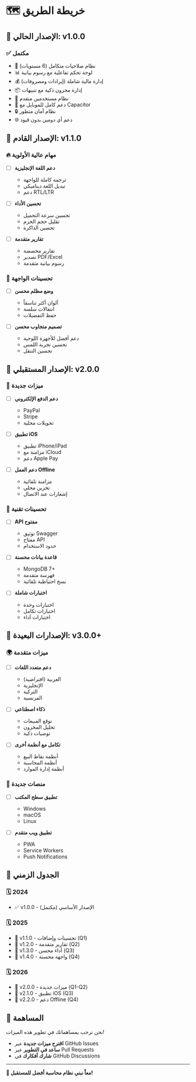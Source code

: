 # 🗺️ خريطة الطريق

## 🎯 الإصدار الحالي: v1.0.0

### ✅ **مكتمل**

- 🎯 نظام صلاحيات متكامل (6 مستويات)
- 📊 لوحة تحكم تفاعلية مع رسوم بيانية
- 💰 إدارة مالية شاملة (إيرادات ومصروفات)
- 📦 إدارة مخزون ذكية مع تنبيهات
- 👥 نظام مستخدمين متقدم
- 📱 دعم كامل للموبايل مع Capacitor
- 🔒 نظام أمان متطور
- 🌐 دعم أي دومين بدون قيود

## 🚀 الإصدار القادم: v1.1.0

### 🔥 **مهام عالية الأولوية**

- [ ] **دعم اللغة الإنجليزية**
  - ترجمة كاملة للواجهة
  - تبديل اللغة ديناميكي
  - دعم RTL/LTR

- [ ] **تحسين الأداء**
  - تحسين سرعة التحميل
  - تقليل حجم الحزم
  - تحسين الذاكرة

- [ ] **تقارير متقدمة**
  - تقارير مخصصة
  - تصدير PDF/Excel
  - رسوم بيانية متقدمة

### 🎨 **تحسينات الواجهة**

- [ ] **وضع مظلم محسن**
  - ألوان أكثر تناسقاً
  - انتقالات سلسة
  - حفظ التفضيلات

- [ ] **تصميم متجاوب محسن**
  - دعم أفضل للأجهزة اللوحية
  - تحسين تجربة اللمس
  - تحسين التنقل

## 🌟 الإصدار المستقبلي: v2.0.0

### 🚀 **ميزات جديدة**

- [ ] **دعم الدفع الإلكتروني**
  - PayPal
  - Stripe
  - تحويلات محلية

- [ ] **تطبيق iOS**
  - تطبيق iPhone/iPad
  - مزامنة مع iCloud
  - دعم Apple Pay

- [ ] **دعم العمل Offline**
  - مزامنة تلقائية
  - تخزين محلي
  - إشعارات عند الاتصال

### 🔧 **تحسينات تقنية**

- [ ] **API مفتوح**
  - توثيق Swagger
  - مفتاح API
  - حدود الاستخدام

- [ ] **قاعدة بيانات محسنة**
  - MongoDB 7+
  - فهرسة متقدمة
  - نسخ احتياطية تلقائية

- [ ] **اختبارات شاملة**
  - اختبارات وحدة
  - اختبارات تكامل
  - اختبارات أداء

## 🔮 الإصدارات البعيدة: v3.0.0+

### 🌍 **ميزات متقدمة**

- [ ] **دعم متعدد اللغات**
  - العربية (افتراضية)
  - الإنجليزية
  - التركية
  - الفرنسية

- [ ] **ذكاء اصطناعي**
  - توقع المبيعات
  - تحليل المخزون
  - توصيات ذكية

- [ ] **تكامل مع أنظمة أخرى**
  - أنظمة نقاط البيع
  - أنظمة المحاسبة
  - أنظمة إدارة الموارد

### 📱 **منصات جديدة**

- [ ] **تطبيق سطح المكتب**
  - Windows
  - macOS
  - Linux

- [ ] **تطبيق ويب متقدم**
  - PWA
  - Service Workers
  - Push Notifications

## 📅 الجدول الزمني

### 🗓️ **2024**
- ✅ v1.0.0 - الإصدار الأساسي (مكتمل)

### 🗓️ **2025**
- 🚧 v1.1.0 - تحسينات وإضافات (Q1)
- 🚧 v1.2.0 - تقارير متقدمة (Q2)
- 🚧 v1.3.0 - أداء محسن (Q3)
- 🚧 v1.4.0 - واجهة محسنة (Q4)

### 🗓️ **2026**
- 🚧 v2.0.0 - ميزات جديدة (Q1-Q2)
- 🚧 v2.1.0 - تطبيق iOS (Q3)
- 🚧 v2.2.0 - دعم Offline (Q4)

## 🤝 المساهمة

نحن نرحب بمساهماتك في تطوير هذه الميزات!

- **اقترح ميزات جديدة** عبر GitHub Issues
- **ساعد في التطوير** عبر Pull Requests
- **شارك أفكارك** في GitHub Discussions

---

**🎉 معاً نبني نظام محاسبة أفضل للمستقبل!**
